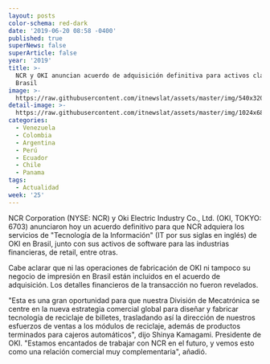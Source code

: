 ```yaml
---
layout: posts
color-schema: red-dark
date: '2019-06-20 08:58 -0400'
published: true
superNews: false
superArticle: false
year: '2019'
title: >-
  NCR y OKI anuncian acuerdo de adquisición definitiva para activos clave en
  Brasil
image: >-
  https://raw.githubusercontent.com/itnewslat/assets/master/img/540x320/Acuerdo-p.jpg
detail-image: >-
  https://raw.githubusercontent.com/itnewslat/assets/master/img/1024x680/Acuerdo-g.jpg
categories:
  - Venezuela
  - Colombia
  - Argentina
  - Perú
  - Ecuador
  - Chile
  - Panama
tags:
  - Actualidad
week: '25'
---
```

NCR Corporation (NYSE: NCR) y Oki Electric Industry Co., Ltd. (OKI, TOKYO: 6703) anunciaron hoy un acuerdo definitivo para que NCR adquiera los servicios de "Tecnología de la Información" (IT por sus siglas en inglés) de OKI en Brasil, junto con sus activos de software para las industrias financieras, de retail, entre otras.

Cabe aclarar que ni las operaciones de fabricación de OKI ni tampoco su negocio de impresión en Brasil están incluidos en el acuerdo de adquisición. Los detalles financieros de la transacción no fueron revelados.

"Esta es una gran oportunidad para que nuestra División de Mecatrónica se centre en la nueva estrategia comercial global para diseñar y fabricar tecnología de reciclaje de billetes, trasladando así la dirección de nuestros esfuerzos de ventas a los módulos de reciclaje, además de productos terminados para cajeros automáticos", dijo Shinya Kamagami. Presidente de OKI. "Estamos encantados de trabajar con NCR en el futuro, y vemos esto como una relación comercial muy complementaria", añadió.